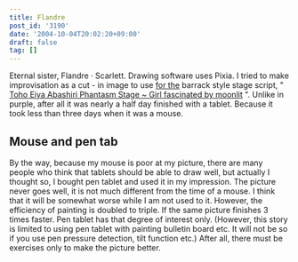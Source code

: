 ```yaml
---
title: Flandre
post_id: '3190'
date: '2004-10-04T20:02:20+09:00'
draft: false
tag: []
---
```


Eternal sister, Flandre · Scarlett. Drawing software uses Pixia. I tried to make improvisation as a cut - in image to use [for the](/tag/touhou-in-phantasm) barrack style stage script, " [Toho Eiya Abashiri Phantasm Stage ~ Girl fascinated by moonlit](/tag/touhou-in-phantasm) ". Unlike in purple, after all it was nearly a half day finished with a tablet. Because it took less than three days when it was a mouse.

## Mouse and pen tab

By the way, because my mouse is poor at my picture, there are many people who think that tablets should be able to draw well, but actually I thought so, I bought pen tablet and used it in my impression. The picture never goes well, it is not much different from the time of a mouse. I think that it will be somewhat worse while I am not used to it. However, the efficiency of painting is doubled to triple. If the same picture finishes 3 times faster. Pen tablet has that degree of interest only. (However, this story is limited to using pen tablet with painting bulletin board etc. It will not be so if you use pen pressure detection, tilt function etc.) After all, there must be exercises only to make the picture better.